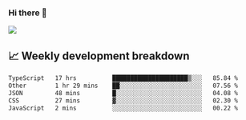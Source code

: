 ### Hi there 👋
<img align="center" src="https://github-readme-stats.vercel.app/api?username=Tumao727&show_icons=true&hide_title=true&theme=dracula" />


## 📈 Weekly development breakdown
<!--START_SECTION:waka-->

```txt
TypeScript   17 hrs          █████████████████████▒░░░   85.84 %
Other        1 hr 29 mins    ██░░░░░░░░░░░░░░░░░░░░░░░   07.56 %
JSON         48 mins         █░░░░░░░░░░░░░░░░░░░░░░░░   04.08 %
CSS          27 mins         ▓░░░░░░░░░░░░░░░░░░░░░░░░   02.30 %
JavaScript   2 mins          ░░░░░░░░░░░░░░░░░░░░░░░░░   00.22 %
```

<!--END_SECTION:waka-->